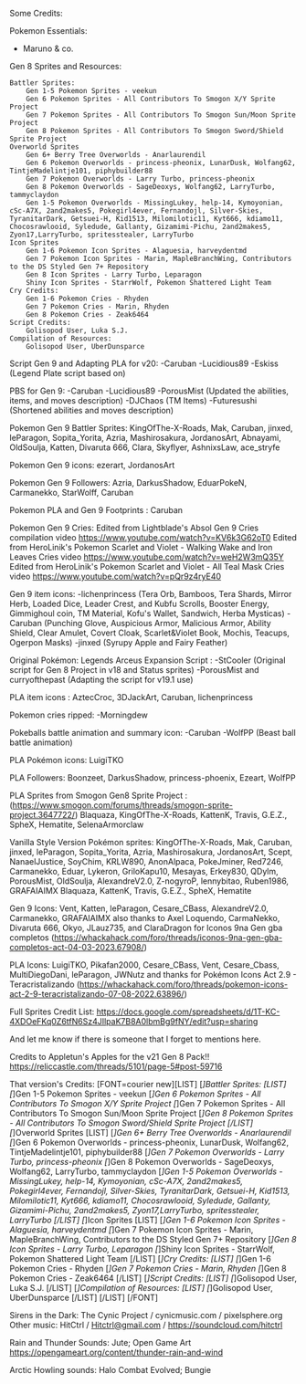Some Credits:

Pokemon Essentials:
 - Maruno & co.

Gen 8 Sprites and Resources:

    Battler Sprites:
        Gen 1-5 Pokemon Sprites - veekun
        Gen 6 Pokemon Sprites - All Contributors To Smogon X/Y Sprite Project
        Gen 7 Pokemon Sprites - All Contributors To Smogon Sun/Moon Sprite Project
        Gen 8 Pokemon Sprites - All Contributors To Smogon Sword/Shield Sprite Project
    Overworld Sprites
        Gen 6+ Berry Tree Overworlds - Anarlaurendil
        Gen 6 Pokemon Overworlds - princess-pheonix, LunarDusk, Wolfang62, TintjeMadelintje101, piphybuilder88
        Gen 7 Pokemon Overworlds - Larry Turbo, princess-pheonix
        Gen 8 Pokemon Overworlds - SageDeoxys, Wolfang62, LarryTurbo, tammyclaydon
        Gen 1-5 Pokemon Overworlds - MissingLukey, help-14, Kymoyonian, cSc-A7X, 2and2makes5, Pokegirl4ever, Fernandojl, Silver-Skies, TyranitarDark, Getsuei-H, Kid1513, Milomilotic11, Kyt666, kdiamo11, Chocosrawlooid, Syledude, Gallanty, Gizamimi-Pichu, 2and2makes5, Zyon17,LarryTurbo, spritesstealer, LarryTurbo
    Icon Sprites
        Gen 1-6 Pokemon Icon Sprites - Alaguesia, harveydentmd
        Gen 7 Pokemon Icon Sprites - Marin, MapleBranchWing, Contributors to the DS Styled Gen 7+ Repository
        Gen 8 Icon Sprites - Larry Turbo, Leparagon
        Shiny Icon Sprites - StarrWolf, Pokemon Shattered Light Team
    Cry Credits:
        Gen 1-6 Pokemon Cries - Rhyden
        Gen 7 Pokemon Cries - Marin, Rhyden
        Gen 8 Pokemon Cries - Zeak6464
    Script Credits:
        Golisopod User, Luka S.J.
    Compilation of Resources:
        Golisopod User, UberDunsparce



Script Gen 9 and Adapting PLA for v20:
-Caruban
-Lucidious89
-Eskiss (Legend Plate script based on)

PBS for Gen 9:
-Caruban
-Lucidious89
-PorousMist (Updated the abilities, items, and moves description)
-DJChaos (TM Items)
-Futuresushi (Shortened abilities and moves description)

Pokemon Gen 9 Battler Sprites:
KingOfThe-X-Roads, Mak, Caruban, jinxed, leParagon, Sopita_Yorita, Azria, Mashirosakura,
JordanosArt, Abnayami, OldSoulja, Katten, Divaruta 666, Clara, Skyflyer, AshnixsLaw, ace_stryfe

Pokemon Gen 9 icons:
ezerart, JordanosArt

Pokemon Gen 9 Followers:
Azria, DarkusShadow, EduarPokeN, Carmanekko, StarWolff, Caruban

Pokemon PLA and Gen 9 Footprints :
Caruban

Pokemon Gen 9 Cries:
Edited from Lightblade's Absol Gen 9 Cries compilation video
https://www.youtube.com/watch?v=KV6k3G62oT0
Edited from HeroLinik's Pokemon Scarlet and Violet - Walking Wake and Iron Leaves Cries video
https://www.youtube.com/watch?v=weH2W3mQ35Y
Edited from HeroLinik's Pokemon Scarlet and Violet - All Teal Mask Cries video
https://www.youtube.com/watch?v=pQr9z4ryE40

Gen 9 item icons:
-lichenprincess (Tera Orb, Bamboos, Tera Shards, Mirror Herb, Loaded Dice, Leader Crest, and Kubfu Scrolls, Booster Energy, Gimmighoul coin, TM Material, Kofu's Wallet, Sandwich, Herba Mysticas)
-Caruban (Punching Glove, Auspicious Armor, Malicious Armor, Ability Shield, Clear Amulet, Covert Cloak, Scarlet&Violet Book, Mochis, Teacups, Ogerpon Masks)
-jinxed (Syrupy Apple and Fairy Feather)

Original Pokémon: Legends Arceus Expansion Script :
-StCooler (Original script for Gen 8 Project in v18 and Status sprites)
-PorousMist and curryofthepast (Adapting the script for v19.1 use)

PLA item icons :
AztecCroc, 3DJackArt, Caruban, lichenprincess

Pokemon cries ripped:
-Morningdew

Pokeballs battle animation and summary icon:
-Caruban
-WolfPP (Beast ball battle animation)

PLA Pokémon icons:
LuigiTKO

PLA Followers:
Boonzeet, DarkusShadow, princess-phoenix, Ezeart, WolfPP

PLA Sprites from Smogon Gen8 Sprite Project :
(https://www.smogon.com/forums/threads/smogon-sprite-project.3647722/)
Blaquaza, KingOfThe-X-Roads, KattenK, Travis, G.E.Z., SpheX, Hematite, SelenaArmorclaw


Vanilla Style Version
Pokémon sprites:
KingOfThe-X-Roads, Mak, Caruban, jinxed, leParagon, Sopita_Yorita, Azria, Mashirosakura, JordanosArt, Scept, NanaelJustice, SoyChim, KRLW890, AnonAlpaca, PokeJminer, Red7246, Carmanekko, Eduar, Lykeron, GriloKapu10, Mesayas, Erkey830, QDylm, PorousMist, OldSoulja, AlexandreV2.0, Z-nogyroP, lennybitao, Ruben1986, GRAFAIAIMX
Blaquaza, KattenK, Travis, G.E.Z., SpheX, Hematite

Gen 9 Icons:
Vent, Katten, leParagon, Cesare_CBass, AlexandreV2.0, Carmanekko, GRAFAIAIMX
also thanks to Axel Loquendo, CarmaNekko, Divaruta 666, Okyo, JLauz735, and ClaraDragon for
Iconos 9na Gen gba completos (https://whackahack.com/foro/threads/iconos-9na-gen-gba-completos-act-04-03-2023.67908/)

PLA Icons:
LuigiTKO, Pikafan2000, Cesare_CBass, Vent, Cesare_Cbass, MultiDiegoDani, leParagon, JWNutz
and thanks for 
Pokémon Icons Act 2.9 - Teracristalizando
(https://whackahack.com/foro/threads/pokemon-icons-act-2-9-teracristalizando-07-08-2022.63896/)

Full Sprites Credit List:
https://docs.google.com/spreadsheets/d/1T-KC-4XDOeFKq0Z6tfN6Sz4JIlpaK7B8A0lbmBg9fNY/edit?usp=sharing

And let me know if there is someone that I forget to mentions here.


Credits to Appletun's Apples for the v21 Gen 8 Pack!!
https://reliccastle.com/threads/5101/page-5#post-59716

That version's Credits:
[FONT=courier new][LIST]
[*]Battler Sprites:
[LIST]
[*]Gen 1-5 Pokemon Sprites      - veekun
[*]Gen 6 Pokemon Sprites        - All Contributors To Smogon X/Y Sprite Project
[*]Gen 7 Pokemon Sprites        - All Contributors To Smogon Sun/Moon Sprite Project
[*]Gen 8 Pokemon Sprites        - All Contributors To Smogon  Sword/Shield Sprite Project
[/LIST]
[*]Overworld Sprites
[LIST]
[*]Gen 6+ Berry Tree Overworlds - Anarlaurendil
[*]Gen 6 Pokemon Overworlds     - princess-pheonix, LunarDusk, Wolfang62, TintjeMadelintje101, piphybuilder88
[*]Gen 7 Pokemon Overworlds     - Larry Turbo, princess-pheonix
[*]Gen 8 Pokemon Overworlds     - SageDeoxys, Wolfang62, LarryTurbo, tammyclaydon
[*]Gen 1-5 Pokemon Overworlds   - MissingLukey, help-14, Kymoyonian, cSc-A7X, 2and2makes5, Pokegirl4ever, Fernandojl, Silver-Skies, TyranitarDark, Getsuei-H, Kid1513, Milomilotic11, Kyt666, kdiamo11, Chocosrawlooid, Syledude, Gallanty, Gizamimi-Pichu, 2and2makes5, Zyon17,LarryTurbo, spritesstealer, LarryTurbo
[/LIST]
[*]Icon Sprites
[LIST]
[*]Gen 1-6 Pokemon Icon Sprites - Alaguesia, harveydentmd
[*]Gen 7 Pokemon Icon Sprites   - Marin, MapleBranchWing, Contributors to the DS Styled Gen 7+ Repository
[*]Gen 8 Icon Sprites           - Larry Turbo, Leparagon
[*]Shiny Icon Sprites           - StarrWolf, Pokemon Shattered Light Team
[/LIST]
[*]Cry Credits:
[LIST]
[*]Gen 1-6 Pokemon Cries        - Rhyden
[*]Gen 7 Pokemon Cries          - Marin, Rhyden
[*]Gen 8 Pokemon Cries          - Zeak6464
[/LIST]
[*]Script Credits:
[LIST]
[*]Golisopod User, Luka S.J.
[/LIST]
[*]Compilation of Resources:
[LIST]
[*]Golisopod User, UberDunsparce
[/LIST]
[/LIST]
[/FONT]

Sirens in the Dark:
 The Cynic Project / cynicmusic.com / pixelsphere.org
Other music:
 HitCtrl / Hitctrl@gmail.com / https://soundcloud.com/hitctrl

Rain and Thunder Sounds: Jute; Open Game Art https://opengameart.org/content/thunder-rain-and-wind

Arctic Howling sounds:
 Halo Combat Evolved; Bungie